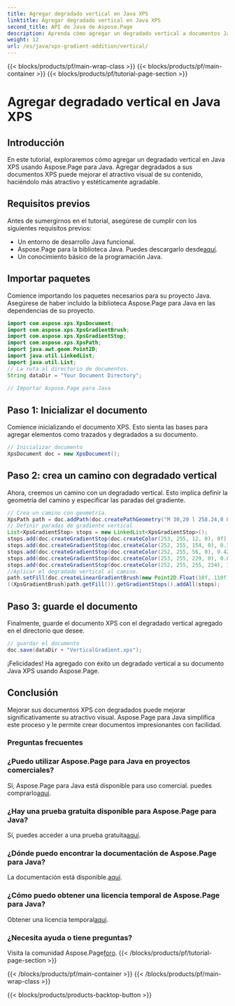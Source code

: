 ```yaml
---
title: Agregar degradado vertical en Java XPS
linktitle: Agregar degradado vertical en Java XPS
second_title: API de Java de Aspose.Page
description: Aprenda cómo agregar un degradado vertical a documentos Java XPS con Aspose.Page. Mejore el atractivo visual sin esfuerzo. Guía paso a paso en el interior.
weight: 12
url: /es/java/xps-gradient-addition/vertical/
---
```


{{< blocks/products/pf/main-wrap-class >}}
{{< blocks/products/pf/main-container >}}
{{< blocks/products/pf/tutorial-page-section >}}

# Agregar degradado vertical en Java XPS

## Introducción
En este tutorial, exploraremos cómo agregar un degradado vertical en Java XPS usando Aspose.Page para Java. Agregar degradados a sus documentos XPS puede mejorar el atractivo visual de su contenido, haciéndolo más atractivo y estéticamente agradable.
## Requisitos previos
Antes de sumergirnos en el tutorial, asegúrese de cumplir con los siguientes requisitos previos:
- Un entorno de desarrollo Java funcional.
-  Aspose.Page para la biblioteca Java. Puedes descargarlo desde[aquí](https://releases.aspose.com/page/java/).
- Un conocimiento básico de la programación Java.
## Importar paquetes
Comience importando los paquetes necesarios para su proyecto Java. Asegúrese de haber incluido la biblioteca Aspose.Page para Java en las dependencias de su proyecto.
```java
import com.aspose.xps.XpsDocument;
import com.aspose.xps.XpsGradientBrush;
import com.aspose.xps.XpsGradientStop;
import com.aspose.xps.XpsPath;
import java.awt.geom.Point2D;
import java.util.LinkedList;
import java.util.List;
// La ruta al directorio de documentos.
String dataDir = "Your Document Directory";
        
// Importar Aspose.Page para Java
```
## Paso 1: Inicializar el documento
Comience inicializando el documento XPS. Esto sienta las bases para agregar elementos como trazados y degradados a su documento.
```java
// Inicializar documento
XpsDocument doc = new XpsDocument();
```
## Paso 2: crea un camino con degradado vertical
Ahora, creemos un camino con un degradado vertical. Esto implica definir la geometría del camino y especificar las paradas del gradiente.
```java
// Crea un camino con geometría.
XpsPath path = doc.addPath(doc.createPathGeometry("M 30,20 l 258.24,0 0,56.64 -258.24,0 Z"));
// Definir paradas de gradiente vertical
List<XpsGradientStop> stops = new LinkedList<XpsGradientStop>();
stops.add(doc.createGradientStop(doc.createColor(253, 255, 12, 0), 0f));
stops.add(doc.createGradientStop(doc.createColor(252, 255, 154, 0), 0.359375f));
stops.add(doc.createGradientStop(doc.createColor(252, 255, 56, 0), 0.424805f));
stops.add(doc.createGradientStop(doc.createColor(253, 255, 229, 0), 0.879883f));
stops.add(doc.createGradientStop(doc.createColor(252, 255, 255, 234), 1f));
//Aplicar el degradado vertical al camino.
path.setFill(doc.createLinearGradientBrush(new Point2D.Float(10f, 110f), new Point2D.Float(10f, 200f)));
((XpsGradientBrush)path.getFill()).getGradientStops().addAll(stops);
```
## Paso 3: guarde el documento
Finalmente, guarde el documento XPS con el degradado vertical agregado en el directorio que desee.
```java
// guardar el documento
doc.save(dataDir + "VerticalGradient.xps");
```
¡Felicidades! Ha agregado con éxito un degradado vertical a su documento Java XPS usando Aspose.Page.
## Conclusión
Mejorar sus documentos XPS con degradados puede mejorar significativamente su atractivo visual. Aspose.Page para Java simplifica este proceso y le permite crear documentos impresionantes con facilidad.

### Preguntas frecuentes
### ¿Puedo utilizar Aspose.Page para Java en proyectos comerciales?
 Sí, Aspose.Page para Java está disponible para uso comercial. puedes comprarlo[aquí](https://purchase.aspose.com/buy).
### ¿Hay una prueba gratuita disponible para Aspose.Page para Java?
 Sí, puedes acceder a una prueba gratuita[aquí](https://releases.aspose.com/).
### ¿Dónde puedo encontrar la documentación de Aspose.Page para Java?
 La documentación está disponible.[aquí](https://reference.aspose.com/page/java/).
### ¿Cómo puedo obtener una licencia temporal de Aspose.Page para Java?
 Obtener una licencia temporal[aquí](https://purchase.aspose.com/temporary-license/).
### ¿Necesita ayuda o tiene preguntas?
 Visita la comunidad Aspose.Page[foro](https://forum.aspose.com/c/page/39).
{{< /blocks/products/pf/tutorial-page-section >}}

{{< /blocks/products/pf/main-container >}}
{{< /blocks/products/pf/main-wrap-class >}}

{{< blocks/products/products-backtop-button >}}
